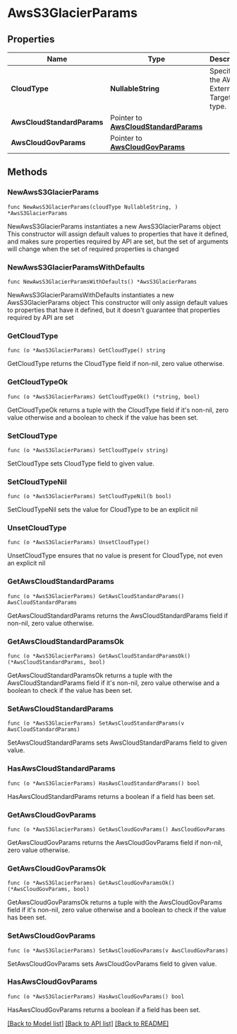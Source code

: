 # AwsS3GlacierParams

## Properties

Name | Type | Description | Notes
------------ | ------------- | ------------- | -------------
**CloudType** | **NullableString** | Specifies the AWS External Target type. | 
**AwsCloudStandardParams** | Pointer to [**AwsCloudStandardParams**](AwsCloudStandardParams.md) |  | [optional] 
**AwsCloudGovParams** | Pointer to [**AwsCloudGovParams**](AwsCloudGovParams.md) |  | [optional] 

## Methods

### NewAwsS3GlacierParams

`func NewAwsS3GlacierParams(cloudType NullableString, ) *AwsS3GlacierParams`

NewAwsS3GlacierParams instantiates a new AwsS3GlacierParams object
This constructor will assign default values to properties that have it defined,
and makes sure properties required by API are set, but the set of arguments
will change when the set of required properties is changed

### NewAwsS3GlacierParamsWithDefaults

`func NewAwsS3GlacierParamsWithDefaults() *AwsS3GlacierParams`

NewAwsS3GlacierParamsWithDefaults instantiates a new AwsS3GlacierParams object
This constructor will only assign default values to properties that have it defined,
but it doesn't guarantee that properties required by API are set

### GetCloudType

`func (o *AwsS3GlacierParams) GetCloudType() string`

GetCloudType returns the CloudType field if non-nil, zero value otherwise.

### GetCloudTypeOk

`func (o *AwsS3GlacierParams) GetCloudTypeOk() (*string, bool)`

GetCloudTypeOk returns a tuple with the CloudType field if it's non-nil, zero value otherwise
and a boolean to check if the value has been set.

### SetCloudType

`func (o *AwsS3GlacierParams) SetCloudType(v string)`

SetCloudType sets CloudType field to given value.


### SetCloudTypeNil

`func (o *AwsS3GlacierParams) SetCloudTypeNil(b bool)`

 SetCloudTypeNil sets the value for CloudType to be an explicit nil

### UnsetCloudType
`func (o *AwsS3GlacierParams) UnsetCloudType()`

UnsetCloudType ensures that no value is present for CloudType, not even an explicit nil
### GetAwsCloudStandardParams

`func (o *AwsS3GlacierParams) GetAwsCloudStandardParams() AwsCloudStandardParams`

GetAwsCloudStandardParams returns the AwsCloudStandardParams field if non-nil, zero value otherwise.

### GetAwsCloudStandardParamsOk

`func (o *AwsS3GlacierParams) GetAwsCloudStandardParamsOk() (*AwsCloudStandardParams, bool)`

GetAwsCloudStandardParamsOk returns a tuple with the AwsCloudStandardParams field if it's non-nil, zero value otherwise
and a boolean to check if the value has been set.

### SetAwsCloudStandardParams

`func (o *AwsS3GlacierParams) SetAwsCloudStandardParams(v AwsCloudStandardParams)`

SetAwsCloudStandardParams sets AwsCloudStandardParams field to given value.

### HasAwsCloudStandardParams

`func (o *AwsS3GlacierParams) HasAwsCloudStandardParams() bool`

HasAwsCloudStandardParams returns a boolean if a field has been set.

### GetAwsCloudGovParams

`func (o *AwsS3GlacierParams) GetAwsCloudGovParams() AwsCloudGovParams`

GetAwsCloudGovParams returns the AwsCloudGovParams field if non-nil, zero value otherwise.

### GetAwsCloudGovParamsOk

`func (o *AwsS3GlacierParams) GetAwsCloudGovParamsOk() (*AwsCloudGovParams, bool)`

GetAwsCloudGovParamsOk returns a tuple with the AwsCloudGovParams field if it's non-nil, zero value otherwise
and a boolean to check if the value has been set.

### SetAwsCloudGovParams

`func (o *AwsS3GlacierParams) SetAwsCloudGovParams(v AwsCloudGovParams)`

SetAwsCloudGovParams sets AwsCloudGovParams field to given value.

### HasAwsCloudGovParams

`func (o *AwsS3GlacierParams) HasAwsCloudGovParams() bool`

HasAwsCloudGovParams returns a boolean if a field has been set.


[[Back to Model list]](../README.md#documentation-for-models) [[Back to API list]](../README.md#documentation-for-api-endpoints) [[Back to README]](../README.md)


